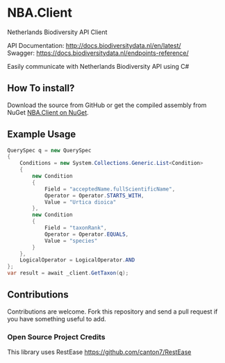 # NBA.Client
Netherlands Biodiversity API Client

API Documentation: http://docs.biodiversitydata.nl/en/latest/   
Swagger: https://docs.biodiversitydata.nl/endpoints-reference/

Easily communicate with Netherlands Biodiversity API using C#

## How To install?
Download the source from GitHub or get the compiled assembly from NuGet [NBA.Client on NuGet](https://nuget.org/packages/NBA.Client).

## Example Usage

```cs
QuerySpec q = new QuerySpec
{
    Conditions = new System.Collections.Generic.List<Condition>
    {
        new Condition
        {
            Field = "acceptedName.fullScientificName",
            Operator = Operator.STARTS_WITH,
            Value = "Urtica dioica"
        },
        new Condition
        {
            Field = "taxonRank",
            Operator = Operator.EQUALS,
            Value = "species"
        }
    },
    LogicalOperator = LogicalOperator.AND
};
var result = await _client.GetTaxon(q);
```


## Contributions

Contributions are welcome. Fork this repository and send a pull request if you have something useful to add.

### Open Source Project Credits
This library uses RestEase https://github.com/canton7/RestEase
